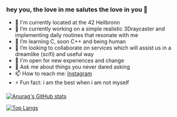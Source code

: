 ### hey you, the love in me salutes the love in you 🖤

- 🏫 I'm currently located at the 42 Heilbronn
- 🔭 I’m currently working on a simple realistic 3Draycaster and implementing daily routines that resonate with me
- 🌱 I’m learning C, soon C++ and being human 
- 👯 I’m looking to collaborate on services which will assist us in a dreamlike (scifi) and useful way
- 🤔 I'm open for new experiences and change
- 💬 Ask me about things you never dared asking
- 📫 How to reach me: [Instagram](www.instagram.com)
- ⚡ Fun fact: i am the best when i am not myself

[![Anurag's GitHub stats](https://github-readme-stats.vercel.app/api?username=romyradau&show_icons=true&theme=radical&show_icons=true&count_private=true)](https://github.com/anuraghazra/github-readme-stats)

[![Top Langs](https://github-readme-stats.vercel.app/api/top-langs/?username=romyradau&layout=compact)](https://github.com/anuraghazra/github-readme-stats)
